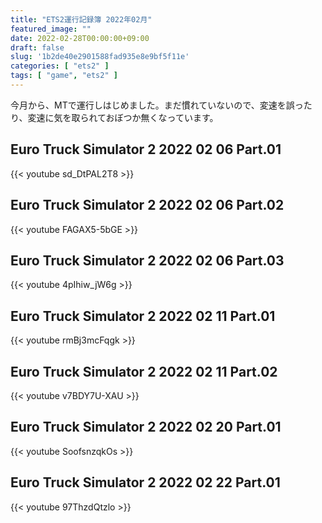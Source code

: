 ```yaml
---
title: "ETS2運行記録簿 2022年02月"
featured_image: ""
date: 2022-02-28T00:00:00+09:00
draft: false
slug: '1b2de40e2901588fad935e8e9bf5f11e'
categories: [ "ets2" ]
tags: [ "game", "ets2" ]
---
```


今月から、MTで運行しはじめました。まだ慣れていないので、変速を誤ったり、変速に気を取られておぼつか無くなっています。

## Euro Truck Simulator 2 2022 02 06 Part.01
{{< youtube sd_DtPAL2T8 >}}
<!--more-->
## Euro Truck Simulator 2 2022 02 06 Part.02
{{< youtube FAGAX5-5bGE >}}

## Euro Truck Simulator 2 2022 02 06 Part.03
{{< youtube 4pIhiw_jW6g >}}

## Euro Truck Simulator 2 2022 02 11 Part.01
{{< youtube rmBj3mcFqgk >}}

## Euro Truck Simulator 2 2022 02 11 Part.02
{{< youtube v7BDY7U-XAU >}}

## Euro Truck Simulator 2 2022 02 20 Part.01
{{< youtube SoofsnzqkOs >}}

## Euro Truck Simulator 2 2022 02 22 Part.01
{{< youtube 97ThzdQtzlo >}}

